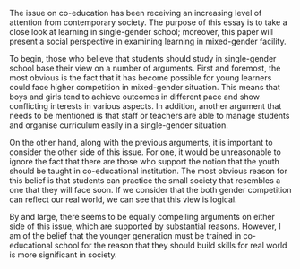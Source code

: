 The issue on co-education has been receiving an increasing level of attention from contemporary society. The purpose of this essay is to take a close look at learning in single-gender school; moreover, this paper will present a social perspective in examining learning in mixed-gender facility.

To begin, those who believe that students should study in single-gender school base their view on a number of arguments. First and foremost, the most obvious is the fact that it has become possible for young learners could face higher competition in mixed-gender situation. This means that boys and girls tend to achieve outcomes in different pace and show conflicting interests in various aspects. In addition, another argument that needs to be mentioned is that staff or teachers are able to manage students and organise curriculum easily in a single-gender situation.

On the other hand, along with the previous arguments, it is important to consider the other side of this issue. For one, it would be unreasonable to ignore the fact that there are those who support the notion that the youth should be taught in co-educational institution. The most obvious reason for this belief is that students can practice the small society that resembles a one that they will face soon. If we consider that the both gender competition can reflect our real world, we can see that this view is logical.

By and large, there seems to be equally compelling arguments on either side of this issue, which are supported by substantial reasons. However, I am of the belief that the younger generation must be trained in co-educational school for the reason that they should build skills for real world is more significant in society.
